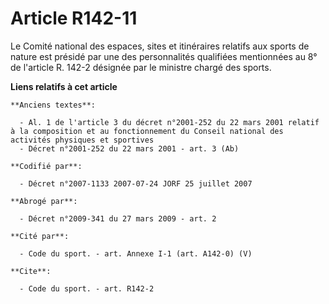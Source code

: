 # Article R142-11

Le Comité national des espaces, sites et itinéraires relatifs aux sports de nature est présidé par une des personnalités
qualifiées mentionnées au 8° de l'article R. 142-2 désignée par le ministre chargé des sports.

**Liens relatifs à cet article**

	**Anciens textes**:

	  - Al. 1 de l'article 3 du décret n°2001-252 du 22 mars 2001 relatif à la composition et au fonctionnement du Conseil national des activités physiques et sportives
	  - Décret n°2001-252 du 22 mars 2001 - art. 3 (Ab)

	**Codifié par**:

	  - Décret n°2007-1133 2007-07-24 JORF 25 juillet 2007

	**Abrogé par**:

	  - Décret n°2009-341 du 27 mars 2009 - art. 2

	**Cité par**:

	  - Code du sport. - art. Annexe I-1 (art. A142-0) (V)

	**Cite**:

	  - Code du sport. - art. R142-2
